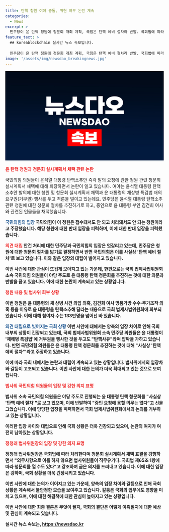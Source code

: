 ```yaml
---
title: 탄핵 청원 여야 충돌, 위헌 여부 논란 계속
categories:
  - News
excerpt: >
  민주당이 윤 탄핵 청원에 청문회 개최 계획, 국힘은 탄핵 예비 절차라 반발. 국회법에 따라 19일과 26일 청문회 개최 예정. 김건희 모녀 등이 증인으로 채택. 국민의힘은 사실상 탄핵 예비 절차라 반대하며 증인 요청에 응할 의무 없다 주장. 청원은 외압 의혹, 명품가방 수수 등을 이유로 윤 대통령을 탄핵 소추해 달라는 내용.
feature_text: >
  ## koreablockchain 실시간 뉴스 속보입니다.

  민주당이 윤 탄핵 청원에 청문회 개최 계획, 국힘은 탄핵 예비 절차라 반발. 국회법에 따라 19일과 26일 청문회 개최 예정. 김건희 모녀 등이 증인으로 채택. 국민의힘은 사실상 탄핵 예비 절차라 반대하며 증인 요청에 응할 의무 없다 주장. 청원은 외압 의혹, 명품가방 수수 등을 이유로 윤 대통령을 탄핵 소추해 달라는 내용.
image: '/assets/img/newsdao_breakingnews.jpg'
---
```


<p><img src="/assets/img/newsdao_breakingnews.jpg" alt="koreablockchain 속보" /></p>

<p><b><span style="color: #ee2323;">윤 탄핵 청원과 청문회 실시계획서 채택 관련 논란</span></b></p>

<p>국민의힘 의원들이 윤석열 대통령 탄핵소추안 즉각 발의 요청에 관한 청원 관련 청문회 실시계획서 채택에 대해 퇴장하면서 논란이 일고 있습니다. 여야는 윤석열 대통령 탄핵소추안 발의에 대한 청원 및 청문회 실시계획서 채택과 윤 대통령의 채상병 특검법 재의요구권(거부권) 행사를 두고 격론을 벌이고 있는데요. 민주당은 윤석열 대통령 탄핵소추 관련 청원에 대한 청문회 절차를 추진하기로 하고, 증인으로 윤 대통령 부인 김건희 여사와 관련된 인물들을 채택했습니다.</p>

<p><b><span style="color: #1a5490;">국민의힘의 입장</span><b>
국민의힘이 이 청원은 접수돼서도 안 되고 처리돼서도 안 되는 청원이라고 주장했습니다. 해당 청원에 대한 반대 입장을 피력하며, 이에 대한 반대 입장을 피력했습니다.</p>

<p><b><span style="color: #ee2323;">의견 대립</span></b>
안건 처리에 대한 민주당과 국민의힘의 입장은 엇갈리고 있는데, 민주당은 청원에 대한 청문회 절차를 밟기로 결정하면서 반면 국민의힘은 이를 사실상 '탄핵 예비 절차'로 보고 있습니다. 이와 같은 입장의 대립이 벌어지고 있습니다. </p>

<p>이번 사건에 대한 관심이 뜨겁게 모아지고 있는 가운데, 한편으로는 국회 법제사법위원회 소속 국민의힘 의원들이 야당 주도로 윤 대통령 탄핵 청문회를 추진하는 것에 대한 의문과 반발을 품고 있습니다. 이에 대한 논란이 계속되고 있는 상황입니다. </p>

<p data-ke-size="size16"></p>

<p><b><span style="color: #ee2323;">청원 내용 및 법사위 회부 상황</span></b></p>

<p>이번 청원은 윤 대통령의 채 상병 사건 외압 의혹, 김건희 여사 명품가방 수수·주가조작 의혹 등을 이유로 윤 대통령을 탄핵소추해 달라는 내용으로 국회 법제사법위원회에 회부되었습니다. 이에 대해 참여자 수는 133만명을 넘어선 바 있습니다.</p>

<p><b><span style="color: #1a5490;">의견 대립으로 빚어지는 국회 상황</span><b>
이번 사안에 대해서는 양측의 입장 차이로 인해 국회 내부의 상황이 긴장되고 있는데, 국회 법제사법위원회 소속 민주당 의원들은 윤 대통령이 '채해병 특검법'에 거부권을 행사한 것을 두고도 "탄핵사유"라며 압박을 가하고 있습니다. 반면 국민의힘 의원들은 윤 대통령 탄핵 청문회를 추진하는 것에 대해 "사실상 '탄핵 예비 절차'"라고 주장하고 있습니다.</p>

<p>이에 따라 국회 내에서는 논란과 대립이 계속되고 있는 상황입니다. 법사위에서의 입장차와 갈등이 고조되고 있습니다. 이번 사안에 대한 논의가 더욱 확대되고 있는 것으로 보여집니다.</p>

<p><b><span style="color: #ee2323;">법사위 국민의힘 의원들의 입장 및 강한 의지 표명</span></b></p>

<p>법사위 소속 국민의힘 의원들은 야당 주도로 진행되는 윤 대통령 탄핵 청문회를 "사실상 '탄핵 예비 절차'"로 보고 있으며, 이에 반발하여 "증인 요청에 응할 의무는 없다"고 선을 그었습니다. 이에 당당한 입장을 피력하면서 국회 법제사법위원회에서의 논의를 거부하고 있는 상황입니다. </p>

<p>이러한 입장 차이와 대립으로 인해 국회 상황은 더욱 긴장되고 있으며, 논란의 여지가 여전히 남아있는 상황입니다.</p>

<p><b><span style="color: #ee2323;">정청래 법사위원장의 입장 및 강한 의지 표명</span></b></p>

<p>정청래 법사위원장은 국회법에 따라 처리한다며 청문회 실시계획서 채택 표결을 강행하면서 "의무사항으로 이를 하지 않으면 법사위원들이 직무유기다. 국회법 제65조 1항에 따라 청문회를 열 수도 있다"고 강조하며 굳은 의지를 드러내고 있습니다. 이에 대한 입장은 강하며, 국회 상황을 더욱 긴장시키고 있습니다. </p>

<p>이번 사안에 대한 논의가 이어지고 있는 가운데, 양측의 입장 차이와 갈등으로 인해 국회 상황은 계속해서 불안정한 모습을 보여주고 있습니다. 갈등은 국회의 업무에도 영향을 미치고 있으며, 이에 대한 해결책에 대한 관심이 높아지고 있는 상황입니다. </p>

<p>이번 사안에 대한 최종 결론은 무엇이 될지, 국회의 결단은 어떻게 이뤄질지에 대한 예상 및 관심이 계속되고 있습니다. </p>
실시간 뉴스 속보는, <a href="https://newsdao.kr" rel="dofollow">https://newsdao.kr</a>


